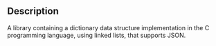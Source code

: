 ## Description

A library containing a dictionary data structure implementation in the C programming language, using linked lists, that supports JSON.
